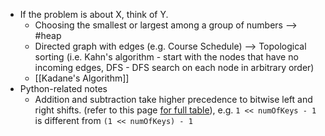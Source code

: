 - If the problem is about X, think of Y.
	- Choosing the smallest or largest among a group of numbers --> #heap
	- Directed graph with edges (e.g. Course Schedule) --> Topological sorting (i.e. Kahn's algorithm - start with the nodes that have no incoming edges, DFS - DFS search on each node in arbitrary order)
	- [[Kadane's Algorithm]]
- Python-related notes
	- Addition and subtraction take higher precedence to bitwise left and right shifts. (refer to this page [for full table](https://www.scaler.com/topics/operator-precedence-in-python/)), e.g. `1 << numOfKeys - 1` is different from `(1 << numOfKeys) - 1`
